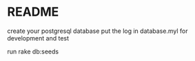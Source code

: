 # README

create your postgresql database
put the log in database.myl for development and test

run rake db:seeds